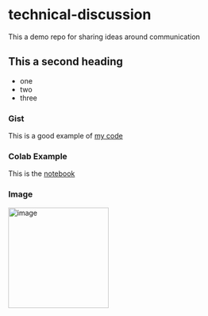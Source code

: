# technical-discussion
This a demo repo for sharing ideas around communication


## This a second heading

* one
* two
* three

### Gist

This is a good example of [my code](https://gist.github.com/SharonLechuga/529c00b0cdbc1ed635266bd0dc62d2b7)

### Colab Example

This is the [notebook](https://colab.research.google.com/github/SharonLechuga/technical-discussion/blob/main/technical_docs.ipynb)

### Image

<img width="202" alt="image" src="https://github.com/SharonLechuga/technical-discussion/assets/30904803/03169f9d-f876-4ff4-b628-542eab991c57">

